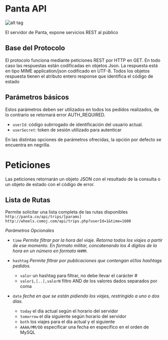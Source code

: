 Panta API
========

![alt tag](http://wheels.comoj.com/panta.png)

El servidor de Panta, expone servicios REST al público


Base del Protocolo
------------------
El protocolo funciona mediante peticiones REST por HTTP en GET. En todo caso las respuestas están codificadas en objetos Json. La respuesta está en tipo MIME application/json codificado en UTF-8.
Todos los objetos respuesta tienen el atributo entero response que identifica el código de estado

Parámetros básicos
------------------

Estos parámetros deben ser utilizados en todos los pedidos realizados, de lo contrario se retornará error AUTH_REQUIRED.
- `userId`: 		código subrrogado de identificación del usuario actual.
- `userSecret`: 	token de sesión utilizado para autenticar

En las distintas opciones de parámetros ofrecidas, la opción por defecto se encuentra en negrilla.

Peticiones
==========
Las peticiones retornarán un objeto JSON con el resultado de la consulta o un objeto de estado con el código de error.

Lista de Rutas
--------------
Permite solicitar una lista completa de las rutas disponibles
`http://panta.co/api/trips/[params]`
`http://wheels.comoj.com/api/trips.php?userId=1&time=1600`

_Parámetros Opcionales_
- `time` _Permite filtrar por la hora del viaje. Retorna todos los viajes a partir de ese momento. En formato militar, concatenando los 4 dígitos de la hora en un número en formato_ `HHMM`.
- `hashtag` _Permite filtrar por publicaciones que contengan el/los hashtags pedidos._
	- `valor` un hashtag para filtrar, no debe llevar el carácter #
	- `valor1,[..],valorN` filtro AND de los valores dados separados por coma

- `date` _fecha en que se están pidiendo los viajes, restringido a uno o dos días._
	- `today` el día actual según el horario del servidor
	- `tomorrow` el día siguiente según horario del servidor
	- `both` los viajes para el día actual y el siguiente
	- `AAAA/MM/DD` especificar una fecha en específico en el orden de MySQL
